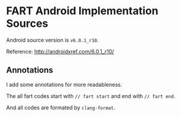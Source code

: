 # FART Android Implementation Sources

Android source version is `v6.0.1_r10`.

Reference: http://androidxref.com/6.0.1_r10/

## Annotations

I add some annotations for more readableness.

The all fart codes start with `// fart start` and end with `// fart end`.

And all codes are formated by `clang-format`.
